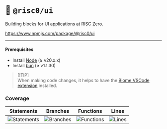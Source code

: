 # 🎨 `@risc0/ui`

Building blocks for UI applications at RISC Zero.

https://www.npmjs.com/package/@risc0/ui

***

#### Prerequisites

* Install [Node](https://nodejs.org/en) (≥ v20.x.x)
* Install [bun](https://bun.sh/) (≥ v1.1.30)

> \[!TIP]\
> When making code changes, it helps to have the [Biome VSCode extension](https://marketplace.visualstudio.com/items?itemName=biomejs.biome) installed.

### Coverage

| Statements                  | Branches                | Functions                 | Lines             |
| --------------------------- | ----------------------- | ------------------------- | ----------------- |
| ![Statements](https://img.shields.io/badge/statements-28.07%25-red.svg?style=flat) | ![Branches](https://img.shields.io/badge/branches-81.89%25-yellow.svg?style=flat) | ![Functions](https://img.shields.io/badge/functions-80.21%25-yellow.svg?style=flat) | ![Lines](https://img.shields.io/badge/lines-28.07%25-red.svg?style=flat) |
